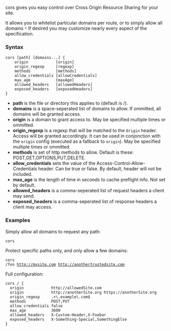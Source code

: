 
cors gives you easy control over Cross Origin Resource Sharing for your site.

It allows you to whitelist particular domains per route, or to simply allow all domains `*` If desired you may customize nearly every aspect of the specification.

### Syntax

```
cors [path] [domains...] {
	origin            [origin]
	origin_regexp     [regexp]
	methods           [methods]
	allow_credentials [allowCredentials]
	max_age           [maxAge]
	allowed_headers   [allowedHeaders]
	exposed_headers   [exposedHeaders]
}
```

*   **path** is the file or directory this applies to (default is /).
*   **domains** is a space-seperated list of domains to allow. If ommitted, all domains will be granted access.
*   **origin** is a domain to grant access to. May be specified multiple times or ommitted.
*   **origin_regexp** is a regexp that will be matched to the `Origin` header. Access will be granted accordingly. It can be used in conjonction with the `origin` config (executed as a fallback to `origin`). May be specified multiple times or ommitted.
*   **methods** is set of http methods to allow. Default is these: POST,GET,OPTIONS,PUT,DELETE.
*   **allow_credentials** sets the value of the Access-Control-Allow-Credentials header. Can be true or false. By default, header will not be included.
*   **max_age** is the length of time in seconds to cache preflight info. Not set by default.
*   **allowed_headers** is a comma-seperated list of request headers a client may send.
*   **exposed_headers** is a comma-seperated list of response headers a client may access.

### Examples

Simply allow all domains to request any path:

<code class="block"><span class="hl-directive">cors</span></code>

Protect specific paths only, and only allow a few domains:

<code class="block"><span class="hl-directive">cors</span> <span class="hl-arg">/foo http://mysite.com http://anothertrustedsite.com</span></code>

Full configuration:

```
cors / {
  origin            http://allowedSite.com
  origin            http://anotherSite.org https://anotherSite.org
  origin_regexp     .+\.example\.com$
  methods           POST,PUT
  allow_credentials false
  max_age           3600
  allowed_headers   X-Custom-Header,X-Foobar
  exposed_headers   X-Something-Special,SomethingElse
}
```
